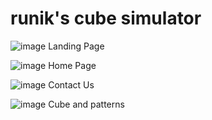 # runik's cube simulator

![image](https://user-images.githubusercontent.com/118845848/221862912-ab61cf6c-d0bf-4654-bc5a-2001e094c133.png)
Landing Page

![image](https://user-images.githubusercontent.com/118845848/221862680-46ef6b34-85c6-4cda-98a6-c3271750a748.png)
Home Page

![image](https://user-images.githubusercontent.com/118845848/221863011-2a0a45d9-a3fe-4a0d-acfd-06d9a3d0f74e.png)
Contact Us

![image](https://user-images.githubusercontent.com/118845848/221863189-c467949a-6ff5-4b2e-9410-2f26388102b0.png)
Cube and patterns
